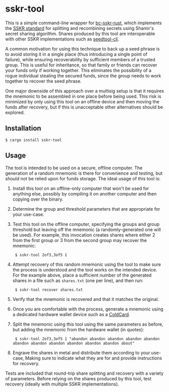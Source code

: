 # sskr-tool

This is a simple command-line wrapper for [bc-sskr-rust](https://github.com/BlockchainCommons/bc-sskr-rust),
which implements the [SSKR standard](https://github.com/BlockchainCommons/Research/blob/master/papers/bcr-2020-011-sskr.md)
for splitting and recombining secrets using Shamir's secret sharing algorithm.
Shares produced by this tool are interoperable with other SSKR implementations
such as [seedtool-cli](https://github.com/BlockchainCommons/seedtool-cli).

A common motivation for using this technique to back up a seed phrase is to
avoid storing it in a single place (thus introducing a single point of failure),
while ensuring recoverability by sufficient members of a trusted group. This is
useful for inheritance, so that family or friends can recover your funds only if
working together. This eliminates the possibility of a rogue individual stealing
the secured funds, since the group needs to work together to recover the seed
phrase.

One major downside of this approach over a multisig setup is that it requires
the mnemonic to be assembled in one place before being used. This risk is
minimized by only using this tool on an offline device and then moving the funds
after recovery, but if this is unacceptable other alternatives should be
explored.

## Installation

    $ cargo install sskr-tool

## Usage

The tool is intended to be used on a secure, offline computer. The generation
of a random mnemonic is there for convenience and testing, but should not be
relied upon for funds storage. The ideal usage of this tool is:

1. Install this tool on an offline-only computer that won't be used for anything
   else, possibly by compiling it on another computer and then copying over the
   binary.

2. Determine the group and threshold parameters that are appropriate for your
   use-case.

3. Test this tool on the offline computer, specifying the groups and group
   threshold but leaving off the mnemonic (a randomly-generated one will be used).
   For example, this invocation creates shares where either 2 from the first
   group or 3 from the second group may recover the mnemonic:

        $ sskr-tool 2of3,3of5 1

4. Attempt recovery of this random mnemonic using the tool to make sure the
   process is understood and the tool works on the intended device. For the
   example above, place a sufficient number of the generated shares in a file
   such as `shares.txt` (one per line), and then run:

        $ sskr-tool recover shares.txt

5. Verify that the mnemonic is recovered and that it matches the original.

3. Once you are comfortable with the process, generate a mnemonic using a
   dedicated hardware wallet device such as a [ColdCard](https://coldcard.com/).

3. Split the mnemonic using this tool using the same parameters as before, but
   adding the mnemonic from the hardware wallet (in quotes):

        $ sskr-tool 2of3,3of5 1 "abandon abandon abandon abandon abandon abandon abandon abandon abandon abandon abandon about"

4. Engrave the shares in metal and distribute them according to your use-case,
   Making sure to indicate what they are for and provide instructions for
   recovery.

Tests are included that round-trip share splitting and recovery with a variety
of parameters. Before relying on the shares produced by this tool, test recovery
(ideally with multiple SSKR implementations).

